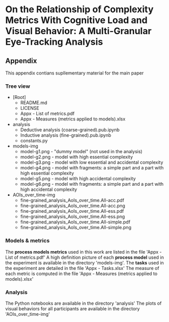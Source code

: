 # On the Relationship of Complexity Metrics With Cognitive Load and Visual Behavior: A Multi-Granular Eye-Tracking Analysis
## Appendix

This appendix contians supllementary material for the main paper

### Tree view
* [Root]
  - README.md
  - LICENSE
  + Appx - List of metrics.pdf
  + Appx - Measures (metrics applied to models).xlsx
* analysis
  + Deductive analysis (coarse-grained).pub.ipynb
  + Inductive analysis (fine-grained).pub.ipynb
  - constants.py
* models-img
  + model-g1.png - "dummy model" (not used in the analysis)
  + model-g2.png - model with high essential complexity
  + model-g3.png - model with low essential and accidental complexity
  + model-g4.png - model with fragments: a simple part and a part with high essential complexity
  + model-g5.png - model with high accidental complexity
  + model-g6.png - model with fragments: a simple part and a part with high accidental complexity
* AOIs_over_time-img
  + fine-grained_analysis_AoIs_over_time.All-acc.pdf
  - fine-grained_analysis_AoIs_over_time.All-acc.png
  + fine-grained_analysis_AoIs_over_time.All-ess.pdf
  - fine-grained_analysis_AoIs_over_time.All-ess.png
  + fine-grained_analysis_AoIs_over_time.All-simple.pdf
  - fine-grained_analysis_AoIs_over_time.All-simple.png

### Models & metrics
The **process models metrics** used in this work are listed in the file 'Appx - List of metrics.pdf'
A high definition picture of each **process model** used in the experiment is available in the directory 'models-img'.
The **tasks** used in the experiment are detailed in the file 'Appx - Tasks.xlsx'
The measure of each metric is computed in the file 'Appx - Measures (metrics applied to models).xlsx'


### Analysis
The Python notebooks are available in the directory 'analysis'
The plots of visual behaviors for all participants are available in the directory 'AOIs_over_time-img'